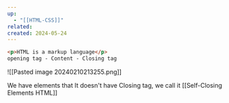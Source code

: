 ```yaml
---
up:
  - "[[HTML-CSS]]"
related: 
created: 2024-05-24
---
```

```html
<p>HTML is a markup language</p>
opening tag - Content - Closing tag
```

![[Pasted image 20240210213255.png]]

We have elements that It doesn't have Closing tag, we call it [[Self-Closing Elements HTML]]